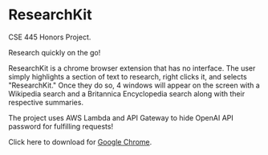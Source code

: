# ResearchKit
CSE 445 Honors Project.

Research quickly on the go!

ResearchKit is a chrome browser extension that has no interface. The user simply highlights a section of text to research, right clicks it, and selects "ResearchKit." Once they do so, 4 windows will appear on the screen with a Wikipedia search and a Britannica Encyclopedia search along with their respective summaries.

The project uses AWS Lambda and API Gateway to hide OpenAI API password for fulfilling requests!

Click here to download for <a href="https://chrome.google.com/webstore/detail/researchkit/lcgjhfnkeejlbbamennaijghaodllbgj" target="_blank">Google Chrome</a>.
